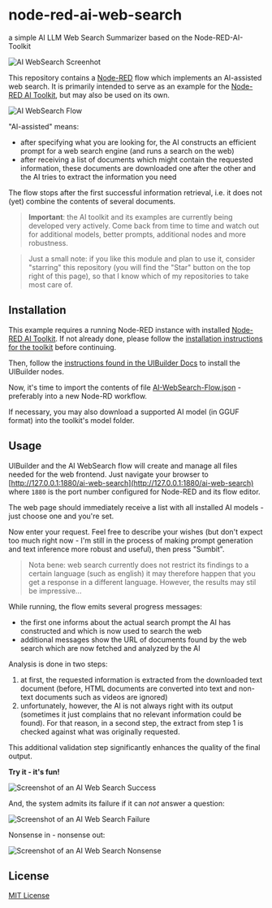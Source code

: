 # node-red-ai-web-search #

a simple AI LLM Web Search Summarizer based on the Node-RED-AI-Toolkit

![AI WebSearch Screenhot](AI-WebSearch-Screenshot.png)

This repository contains a [Node-RED](https://nodered.org/) flow which implements an AI-assisted web search. It is primarily intended to serve as an example for the [Node-RED AI Toolkit](https://github.com/rozek/node-red-ai-toolkit), but may also be used on its own.

![AI WebSearch Flow](AI-WebSearch-Flow.png)

"AI-assisted" means:

- after specifying what you are looking for, the AI constructs an efficient prompt for a web search engine (and runs a search on the web)
- after receiving a list of documents which might contain the requested information, these documents are downloaded one after the other and the AI tries to extract the information you need

The flow stops after the first successful information retrieval, i.e. it does not (yet) combine the contents of several documents.

> **Important**: the AI toolkit and its examples are currently being developed very actively. Come back from time to time and watch out for additional models, better prompts, additional nodes and more robustness. 

> Just a small note: if you like this module and plan to use it, consider "starring" this repository (you will find the "Star" button on the top right of this page), so that I know which of my repositories to take most care of.

## Installation ##

This example requires a running Node-RED instance with installed [Node-RED AI Toolkit](https://github.com/rozek/node-red-ai-toolkit). If not already done, please follow the [installation instructions for the toolkit](https://github.com/rozek/node-red-ai-toolkit#installation) before continuing.

Then, follow the [instructions found in the UIBuilder Docs](https://totallyinformation.github.io/node-red-contrib-uibuilder/#/walkthrough1?id=how-to-get-started-4-steps-to-a-data-driven-web-app) to install the UIBuilder nodes.

Now, it's time to import the contents of file [AI-WebSearch-Flow.json](https://raw.githubusercontent.com/rozek/node-red-ai-web-search/master/AI-WebSearch-Flow.json) - preferably into a new Node-RD workflow.

If necessary, you may also download a supported AI model (in GGUF format) into the toolkit's model folder.

## Usage ##

UIBuilder and the AI WebSearch flow will create and manage all files needed for the web frontend. Just navigate your browser to [http://127.0.0.1:1880/ai-web-search](http://127.0.0.1:1880/ai-web-search) where `1880` is the port number configured for Node-RED and its flow editor.

The web page should immediately receive a list with all installed AI models - just choose one and you're set.

Now enter your request. Feel free to describe your wishes (but don't expect too much right now - I'm still in the process of making prompt generation and text inference more robust and useful), then press "Sumbit".

> Nota bene: web search currently does not restrict its findings to a certain language (such as english) it may therefore happen that you get a response in a different language. However, the results may stil be impressive...

While running, the flow emits several progress messages:

- the first one informs about the actual search prompt the AI has constructed and which is now used to search the web
- additional messages show the URL of documents found by the web search which are now fetched and analyzed by the AI

Analysis is done in two steps:

1. at first, the requested information is extracted from the downloaded text document (before, HTML documents are converted into text and non-text documents such as videos are ignored)
2. unfortunately, however, the AI is not always right with its output (sometimes it just complains that no relevant information could be found). For that reason, in a second step, the extract from step 1 is checked against what was originally requested.

This additional validation step significantly enhances the quality of the final output.

**Try it - it's fun!**

![Screenshot of an AI Web Search Success](AI-WebSearch-Success.png)

And, the system admits its failure if it can _not_ answer a question:

![Screenshot of an AI Web Search Failure](AI-WebSearch-Failure.png)

Nonsense in - nonsense out:

![Screenshot of an AI Web Search Nonsense](AI-WebSearch-Nonsense.png)

## License ##

[MIT License](LICENSE.md)
